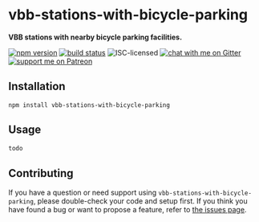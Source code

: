 # vbb-stations-with-bicycle-parking

**VBB stations with nearby bicycle parking facilities.**

[![npm version](https://img.shields.io/npm/v/vbb-stations-with-bicycle-parking.svg)](https://www.npmjs.com/package/vbb-stations-with-bicycle-parking)
[![build status](https://api.travis-ci.org/derhuerst/vbb-stations-with-bicycle-parking.svg?branch=master)](https://travis-ci.org/derhuerst/vbb-stations-with-bicycle-parking)
![ISC-licensed](https://img.shields.io/github/license/derhuerst/vbb-stations-with-bicycle-parking.svg)
[![chat with me on Gitter](https://img.shields.io/badge/chat%20with%20me-on%20gitter-512e92.svg)](https://gitter.im/derhuerst)
[![support me on Patreon](https://img.shields.io/badge/support%20me-on%20patreon-fa7664.svg)](https://patreon.com/derhuerst)


## Installation

```shell
npm install vbb-stations-with-bicycle-parking
```


## Usage

```js
todo
```


## Contributing

If you have a question or need support using `vbb-stations-with-bicycle-parking`, please double-check your code and setup first. If you think you have found a bug or want to propose a feature, refer to [the issues page](https://github.com/derhuerst/vbb-stations-with-bicycle-parking/issues).
